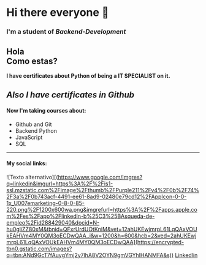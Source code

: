 # Hi there everyone 🙌
### I'm a student of ***Backend-Development***
Hola  
Como estas?
---
**I have certificates about Python of being a IT SPECIALIST on it.**

*Also I have certificates in Github*
---

#### Now I'm taking courses about: 
- Github and Git
- Backend Python
- JavaScript
- SQL

---

#### My social links:
![Texto alternativo][(https://www.google.com/imgres?q=linkedin&imgurl=https%3A%2F%2Fis1-ssl.mzstatic.com%2Fimage%2Fthumb%2FPurple211%2Fv4%2F0b%2F74%2F3a%2F0b743acf-4491-ee61-8ad9-02480e79cd12%2FAppIcon-0-0-1x_U007emarketing-0-8-0-85-220.png%2F1200x600wa.png&imgrefurl=https%3A%2F%2Fapps.apple.com%2Fes%2Fapp%2Flinkedin-b%25C3%25BAsqueda-de-empleo%2Fid288429040&docid=N-hu0gliZZ80xM&tbnid=QFxrUrdUOtKniM&vet=12ahUKEwjmrpL61LqQAxVOUkEAHVm4MY0QM3oECDwQAA..i&w=1200&h=600&hcb=2&ved=2ahUKEwjmrpL61LqQAxVOUkEAHVm4MY0QM3oECDwQAA](https://encrypted-tbn0.gstatic.com/images?q=tbn:ANd9GcT7fAuygYmj2y7lhA8V2OYN9gmVGYhlHANMFA&s))
[Linkedlin](https://www.linkedin.com/in/ramirofordev01?lipi=urn%3Ali%3Apage%3Ad_flagship3_profile_view_base_contact_details%3BK9%2FUEakbSUCLXgBPr%2FWFkg%3D%3D)

